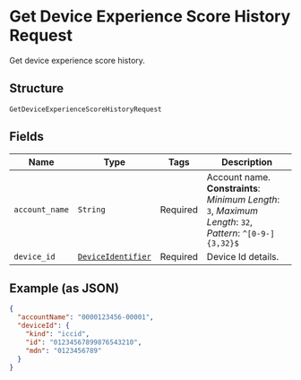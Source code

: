 
# Get Device Experience Score History Request

Get device experience score history.

## Structure

`GetDeviceExperienceScoreHistoryRequest`

## Fields

| Name | Type | Tags | Description |
|  --- | --- | --- | --- |
| `account_name` | `String` | Required | Account name.<br>**Constraints**: *Minimum Length*: `3`, *Maximum Length*: `32`, *Pattern*: `^[0-9-]{3,32}$` |
| `device_id` | [`DeviceIdentifier`](../../doc/models/device-identifier.md) | Required | Device Id details. |

## Example (as JSON)

```json
{
  "accountName": "0000123456-00001",
  "deviceId": {
    "kind": "iccid",
    "id": "01234567899876543210",
    "mdn": "0123456789"
  }
}
```

